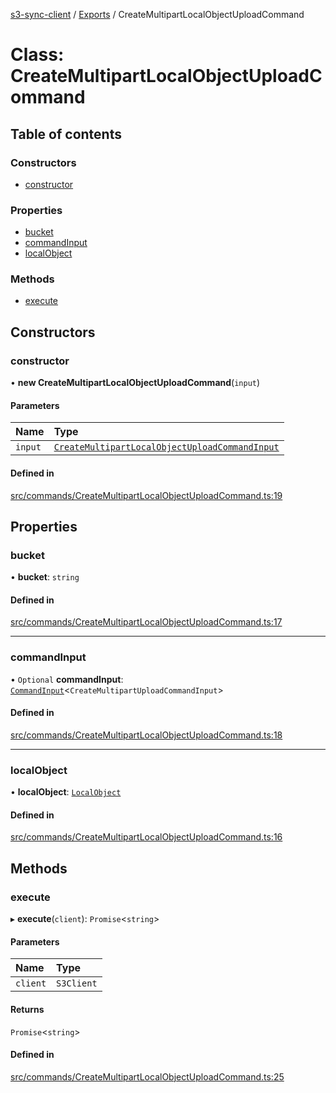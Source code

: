 [s3-sync-client](../README.md) / [Exports](../modules.md) / CreateMultipartLocalObjectUploadCommand

# Class: CreateMultipartLocalObjectUploadCommand

## Table of contents

### Constructors

- [constructor](CreateMultipartLocalObjectUploadCommand.md#constructor)

### Properties

- [bucket](CreateMultipartLocalObjectUploadCommand.md#bucket)
- [commandInput](CreateMultipartLocalObjectUploadCommand.md#commandinput)
- [localObject](CreateMultipartLocalObjectUploadCommand.md#localobject)

### Methods

- [execute](CreateMultipartLocalObjectUploadCommand.md#execute)

## Constructors

### constructor

• **new CreateMultipartLocalObjectUploadCommand**(`input`)

#### Parameters

| Name | Type |
| :------ | :------ |
| `input` | [`CreateMultipartLocalObjectUploadCommandInput`](../modules.md#createmultipartlocalobjectuploadcommandinput) |

#### Defined in

[src/commands/CreateMultipartLocalObjectUploadCommand.ts:19](https://github.com/jeanbmar/s3-sync-client/blob/c83b38d/src/commands/CreateMultipartLocalObjectUploadCommand.ts#L19)

## Properties

### bucket

• **bucket**: `string`

#### Defined in

[src/commands/CreateMultipartLocalObjectUploadCommand.ts:17](https://github.com/jeanbmar/s3-sync-client/blob/c83b38d/src/commands/CreateMultipartLocalObjectUploadCommand.ts#L17)

___

### commandInput

• `Optional` **commandInput**: [`CommandInput`](../modules.md#commandinput)<`CreateMultipartUploadCommandInput`\>

#### Defined in

[src/commands/CreateMultipartLocalObjectUploadCommand.ts:18](https://github.com/jeanbmar/s3-sync-client/blob/c83b38d/src/commands/CreateMultipartLocalObjectUploadCommand.ts#L18)

___

### localObject

• **localObject**: [`LocalObject`](LocalObject.md)

#### Defined in

[src/commands/CreateMultipartLocalObjectUploadCommand.ts:16](https://github.com/jeanbmar/s3-sync-client/blob/c83b38d/src/commands/CreateMultipartLocalObjectUploadCommand.ts#L16)

## Methods

### execute

▸ **execute**(`client`): `Promise`<`string`\>

#### Parameters

| Name | Type |
| :------ | :------ |
| `client` | `S3Client` |

#### Returns

`Promise`<`string`\>

#### Defined in

[src/commands/CreateMultipartLocalObjectUploadCommand.ts:25](https://github.com/jeanbmar/s3-sync-client/blob/c83b38d/src/commands/CreateMultipartLocalObjectUploadCommand.ts#L25)
